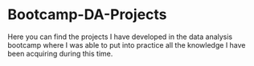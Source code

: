 # Bootcamp-DA-Projects
Here you can find the projects I have developed in the data analysis bootcamp where I was able to put into practice all the knowledge I have been acquiring during this time.
